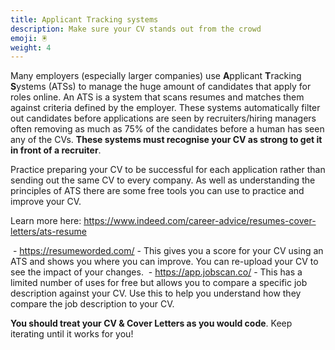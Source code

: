 ```yaml
---
title: Applicant Tracking systems
description: Make sure your CV stands out from the crowd
emoji: 🖲️
weight: 4
---
```


Many employers (especially larger companies) use **A**pplicant **T**racking **S**ystems (ATSs) to manage the huge amount of candidates that apply for roles online. An ATS is a system that scans resumes and matches them against criteria defined by the employer. These systems automatically filter out candidates before applications are seen by recruiters/hiring managers often removing as much as 75% of the candidates before a human has seen any of the CVs. **These systems must recognise your CV as strong to get it in front of a recruiter**.

Practice preparing your CV to be successful for each application rather than sending out the same CV to every company. As well as understanding the principles of ATS there are some free tools you can use to practice and improve your CV.

Learn more here: https://www.indeed.com/career-advice/resumes-cover-letters/ats-resume

​ - https://resumeworded.com/ - This gives you a score for your CV using an ATS and shows you where you can improve. You can re-upload your CV to see the impact of your changes.
​ - https://app.jobscan.co/ - This has a limited number of uses for free but allows you to compare a specific job description against your CV. Use this to help you understand how they compare the job description to your CV.

**You should treat your CV & Cover Letters as you would code**. Keep iterating until it works for you!

